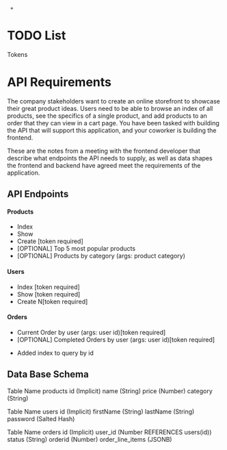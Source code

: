 	 +


 # TODO List
 
 Tokens



 # API Requirements
The company stakeholders want to create an online storefront to showcase their great product ideas. Users need to be able to browse an index of all products, see the specifics of a single product, and add products to an order that they can view in a cart page. You have been tasked with building the API that will support this application, and your coworker is building the frontend.

These are the notes from a meeting with the frontend developer that describe what endpoints the API needs to supply, as well as data shapes the frontend and backend have agreed meet the requirements of the application. 

## API Endpoints
#### Products
- Index 
- Show
- Create [token required]
- [OPTIONAL] Top 5 most popular products 
- [OPTIONAL] Products by category (args: product category)


#### Users
- Index [token required]
- Show [token required]
- Create N[token required]

#### Orders
- Current Order by user (args: user id)[token required]
- [OPTIONAL] Completed Orders by user (args: user id)[token required]
* Added index to query by id

## Data Base Schema

Table Name products 
	id (Implicit) 
	name (String) 
	price (Number)
	category (String)
	
Table Name users
	id (Implicit) 
	firstName (String) 
	lastName (String)
	password (Salted Hash)

Table Name orders
	id (Implicit) 
	user_id (Number REFERENCES users(id))
	status (String)
	orderid (Number)
	order_line_items (JSONB)
